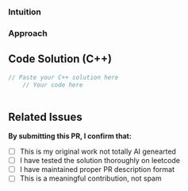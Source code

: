 ###  Intuition
<!-- Explain your thought process and initial approach to the problem -->
<!-- What was your first idea when you saw this problem? -->



### Approach
<!-- Describe your solution approach in detail -->
<!-- Break down the steps of your algorithm -->


## Code Solution (C++)

```cpp
// Paste your C++ solution here 
    // Your code here
    

```




##  Related Issues
<!-- Link any related issues: Closes #issue_number -->



**By submitting this PR, I confirm that:**
- [ ] This is my original work not totally AI genearted
- [ ] I have tested the solution thoroughly on leetcode
- [ ] I have maintained proper PR description format
- [ ] This is a meaningful contribution, not spam
